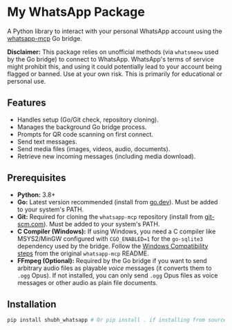 # My WhatsApp Package

A Python library to interact with your personal WhatsApp account using the [whatsapp-mcp](https://github.com/lharries/whatsapp-mcp) Go bridge.

**Disclaimer:** This package relies on unofficial methods (via `whatsmeow` used by the Go bridge) to connect to WhatsApp. WhatsApp's terms of service might prohibit this, and using it could potentially lead to your account being flagged or banned. Use at your own risk. This is primarily for educational or personal use.

## Features

- Handles setup (Go/Git check, repository cloning).
- Manages the background Go bridge process.
- Prompts for QR code scanning on first connect.
- Send text messages.
- Send media files (images, videos, audio, documents).
- Retrieve new incoming messages (including media download).

## Prerequisites

- **Python:** 3.8+
- **Go:** Latest version recommended (install from [go.dev](https://go.dev/dl/)). Must be added to your system's PATH.
- **Git:** Required for cloning the `whatsapp-mcp` repository (install from [git-scm.com](https://git-scm.com/downloads)). Must be added to your system's PATH.
- **C Compiler (Windows):** If using Windows, you need a C compiler like MSYS2/MinGW configured with `CGO_ENABLED=1` for the `go-sqlite3` dependency used by the bridge. Follow the [Windows Compatibility steps](https://github.com/lharries/whatsapp-mcp#windows-compatibility) from the original `whatsapp-mcp` README.
- **FFmpeg (Optional):** Required by the Go bridge if you want to send arbitrary audio files as playable _voice_ messages (it converts them to `.ogg` Opus). If not installed, you can only send `.ogg` Opus files as voice messages or other audio as plain file documents.

## Installation

```bash
pip install shubh_whatsapp # Or pip install . if installing from source
```
